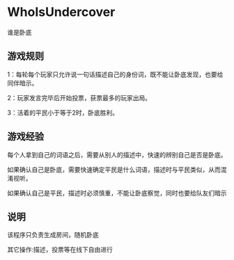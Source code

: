 # WhoIsUndercover
谁是卧底

## 游戏规则
1：每轮每个玩家只允许说一句话描述自己的身份词，既不能让卧底发现，也要给同伴暗示。

2：玩家发言完毕后开始投票，获票最多的玩家出局。

3：活着的平民小于等于2时，卧底胜利。

## 游戏经验
每个人拿到自己的词语之后，需要从别人的描述中，快速的辨别自己是否是卧底。

如果确认自己是卧底，需要快速确定平民是什么词语，描述时与平民类似，从而混淆视听。

如果确认自己是平民，描述时必须慎重，不能让卧底察觉，同时也要给队友们暗示

## 说明
该程序只负责生成房间，随机卧底

其它操作:描述，投票等在线下自由进行
